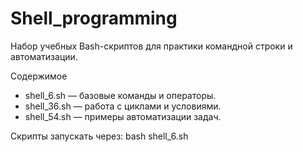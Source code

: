 # Shell_programming

Набор учебных Bash-скриптов для практики командной строки и автоматизации.

Содержимое
 -   shell_6.sh — базовые команды и операторы.
 -   shell_36.sh — работа с циклами и условиями.
 -   shell_54.sh — примеры автоматизации задач.

Скрипты запускать через:
bash shell_6.sh

